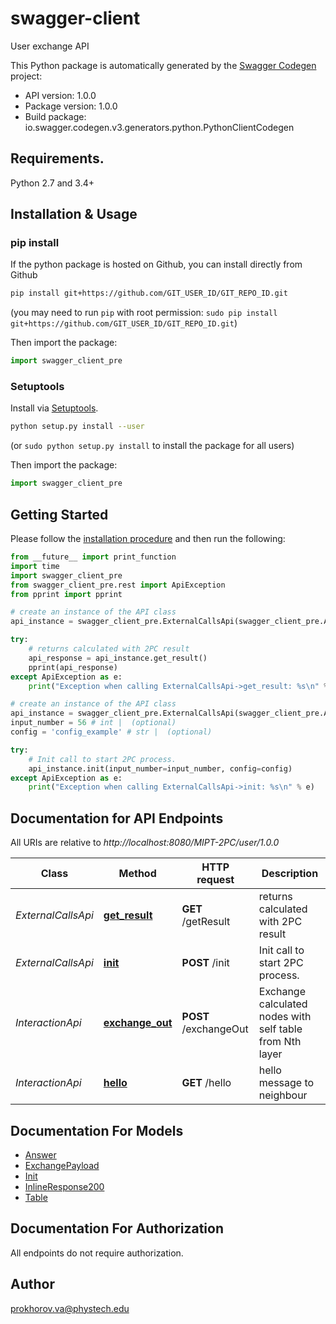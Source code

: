 # swagger-client
User exchange API

This Python package is automatically generated by the [Swagger Codegen](https://github.com/swagger-api/swagger-codegen) project:

- API version: 1.0.0
- Package version: 1.0.0
- Build package: io.swagger.codegen.v3.generators.python.PythonClientCodegen

## Requirements.

Python 2.7 and 3.4+

## Installation & Usage
### pip install

If the python package is hosted on Github, you can install directly from Github

```sh
pip install git+https://github.com/GIT_USER_ID/GIT_REPO_ID.git
```
(you may need to run `pip` with root permission: `sudo pip install git+https://github.com/GIT_USER_ID/GIT_REPO_ID.git`)

Then import the package:
```python
import swagger_client_pre 
```

### Setuptools

Install via [Setuptools](http://pypi.python.org/pypi/setuptools).

```sh
python setup.py install --user
```
(or `sudo python setup.py install` to install the package for all users)

Then import the package:
```python
import swagger_client_pre
```

## Getting Started

Please follow the [installation procedure](#installation--usage) and then run the following:

```python
from __future__ import print_function
import time
import swagger_client_pre
from swagger_client_pre.rest import ApiException
from pprint import pprint

# create an instance of the API class
api_instance = swagger_client_pre.ExternalCallsApi(swagger_client_pre.ApiClient(configuration))

try:
    # returns calculated with 2PC result
    api_response = api_instance.get_result()
    pprint(api_response)
except ApiException as e:
    print("Exception when calling ExternalCallsApi->get_result: %s\n" % e)

# create an instance of the API class
api_instance = swagger_client_pre.ExternalCallsApi(swagger_client_pre.ApiClient(configuration))
input_number = 56 # int |  (optional)
config = 'config_example' # str |  (optional)

try:
    # Init call to start 2PC process.
    api_instance.init(input_number=input_number, config=config)
except ApiException as e:
    print("Exception when calling ExternalCallsApi->init: %s\n" % e)
```

## Documentation for API Endpoints

All URIs are relative to *http://localhost:8080/MIPT-2PC/user/1.0.0*

Class | Method | HTTP request | Description
------------ | ------------- | ------------- | -------------
*ExternalCallsApi* | [**get_result**](docs/ExternalCallsApi.md#get_result) | **GET** /getResult | returns calculated with 2PC result
*ExternalCallsApi* | [**init**](docs/ExternalCallsApi.md#init) | **POST** /init | Init call to start 2PC process.
*InteractionApi* | [**exchange_out**](docs/InteractionApi.md#exchange_out) | **POST** /exchangeOut | Exchange calculated nodes with self table from Nth layer
*InteractionApi* | [**hello**](docs/InteractionApi.md#hello) | **GET** /hello | hello message to neighbour

## Documentation For Models

 - [Answer](docs/Answer.md)
 - [ExchangePayload](docs/ExchangePayload.md)
 - [Init](docs/Init.md)
 - [InlineResponse200](docs/InlineResponse200.md)
 - [Table](docs/Table.md)

## Documentation For Authorization

 All endpoints do not require authorization.


## Author

prokhorov.va@phystech.edu
